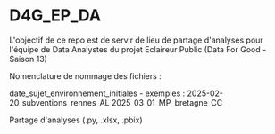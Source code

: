 # D4G_EP_DA
L'objectif de ce repo est de servir de lieu de partage d'analyses pour l'équipe
de Data Analystes du projet Eclaireur Public (Data For Good - Saison 13)

Nomenclature de nommage des fichiers : 

date_sujet_environnement_initiales - exemples : 
2025-02-20_subventions_rennes_AL
2025_03_01_MP_bretagne_CC

Partage d'analyses (.py, .xlsx, .pbix)
